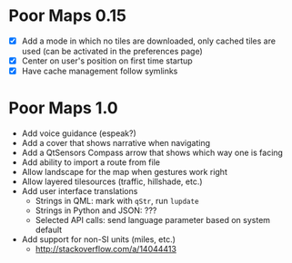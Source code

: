 Poor Maps 0.15
==============

 * [X] Add a mode in which no tiles are downloaded, only cached tiles
       are used (can be activated in the preferences page)
 * [X] Center on user's position on first time startup
 * [X] Have cache management follow symlinks

Poor Maps 1.0
=============

 * Add voice guidance (espeak?)
 * Add a cover that shows narrative when navigating
 * Add a QtSensors Compass arrow that shows which way one is facing
 * Add ability to import a route from file
 * Allow landscape for the map when gestures work right
 * Allow layered tilesources (traffic, hillshade, etc.)
 * Add user interface translations
   - Strings in QML: mark with `qStr`, run `lupdate`
   - Strings in Python and JSON: ???
   - Selected API calls: send language parameter based on system default
 * Add support for non-SI units (miles, etc.)
   - <http://stackoverflow.com/a/14044413>
